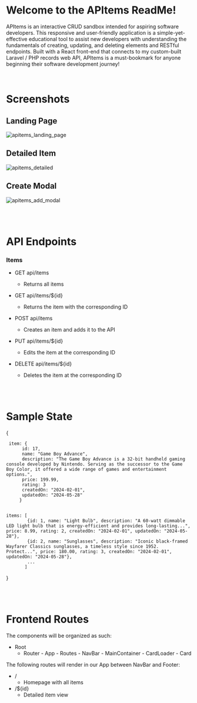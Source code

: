 # Welcome to the APItems ReadMe!

APItems is an interactive CRUD sandbox intended for aspiring software developers. This responsive and user-friendly application is a simple-yet-effective educational tool to assist new developers with understanding the fundamentals of creating, updating, and deleting
elements and RESTful endpoints. Built with a React front-end that connects to my custom-built Laravel / PHP records web API, APItems is a must-bookmark for anyone beginning their software development journey!

<br>

# Screenshots

## Landing Page
![apitems_landing_page](https://github.com/Dschulte1982/records-api-front-end/assets/65473402/99881902-31c7-4602-94d8-5b9d37351de9)

## Detailed Item
![apitems_detailed](https://github.com/Dschulte1982/records-api-front-end/assets/65473402/66931b80-2982-46b1-a2b8-cebe4f5a8f06)

## Create Modal
![apitems_add_modal](https://github.com/Dschulte1982/records-api-front-end/assets/65473402/82810d53-ec25-4980-80d6-600162123c16)

<br><br>
# API Endpoints

### Items
- GET api/items
  - Returns all items
- GET api/items/${id}
  - Returns the item with the corresponding ID
- POST api/items
  - Creates an item and adds it to the API

- PUT api/items/${id}
  - Edits the item at the corresponding ID
- DELETE api/items/${id}
  - Deletes the item at the corresponding ID

<br></br>
# Sample State

{


     item: {
          id: 17,
          name: "Game Boy Advance",
          description: "The Game Boy Advance is a 32-bit handheld gaming console developed by Nintendo. Serving as the successor to the Game Boy Color, it offered a wide range of games and entertainment options.",
          price: 199.99,
          rating: 3
          createdOn: "2024-02-01",
          updatedOn: "2024-05-28"
         }
         

    items: [
            {id: 1, name: "Light Bulb", description: "A 60-watt dimmable LED light bulb that is energy-efficient and provides long-lasting...", price: 8.99, rating: 2, createdOn: "2024-02-01", updatedOn: "2024-05-28"},
            {id: 2, name: "Sunglasses", description: "Iconic black-framed Wayfarer Classics sunglasses, a timeless style since 1952. Protect...", price: 180.00, rating: 3, createdOn: "2024-02-01", updatedOn: "2024-05-28"},
            ...
           ]    
}

<br></br>

# Frontend Routes

The components will be organized as such:
 - Root
    - Router
          - App
              - Routes
                  - NavBar
                  - MainContainer
                      - CardLoader
                          - Card


The following routes will render in our App between NavBar and Footer:
- /
  - Homepage with all items
- /${id}
  - Detailed item view
